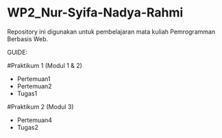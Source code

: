 # WP2_Nur-Syifa-Nadya-Rahmi

Repository ini digunakan untuk pembelajaran mata kuliah Pemrogramman Berbasis Web.

GUIDE:

#Praktikum 1 (Modul 1 & 2)
- Pertemuan1
- Pertemuan2
- Tugas1

#Praktikum 2 (Modul 3)
- Pertemuan4
- Tugas2
